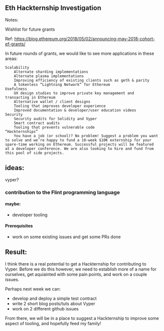 

## Eth Hackternship Investigation



Notes:

Wishlist for future grants

Ref: https://blog.ethereum.org/2018/05/02/announcing-may-2018-cohort-ef-grants/

In future rounds of grants, we would like to see more applications in these areas:

    Scalability
        Alternate sharding implementations
        Alternate plasma implementations
        Improving efficiency of existing clients such as geth & parity
        A tokenless “Lightning Network” for Ethereum
    Usefulness
        UX design studies to improve private key management and transacting in Ethereum
        Alternative wallet / client designs
        Tooling that improves developer experience
        Improved documentation & developer/user education videos
    Security
        Security audits for Solidity and Vyper
        Smart contract audits
        Tooling that prevents vulnerable code
    “Hackternships”
        You have a job (or school)? No problem! Suggest a problem you want to solve and we’re happy to fund a 10-week $10K externship for your spare-time working on Ethereum. Successful projects will be featured at a developer conference. We are also looking to hire and fund from this pool of side projects.


## ideas:


vyper?

### contribution to the Flint programming language

#### maybe:
- developer tooling


#### Prerequisites
- work on some existing issues and get some PRs done






## Result:

I think there is a real potential to get a Hackternship for contributing to Vyper. Before we do this however, we need to establish more of a name for ourselves, get aquiainted with some pain points, and work on a couple issues.

Perhaps next week we can:
- develop and deploy a simple test contract
- write 2 short blog posts/tuts about Vyper
- work on 2 different github issues

From there, we will be in a place to suggest a Hackternship to improve some aspect of tooling, and hopefully feed my family!